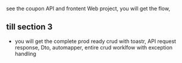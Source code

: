 see the coupon API and frontent Web project, you will get the flow, 

## till section 3
- you will get the complete prod ready crud with toastr, API request response, Dto, automapper, entire crud worklfow with exception handling
